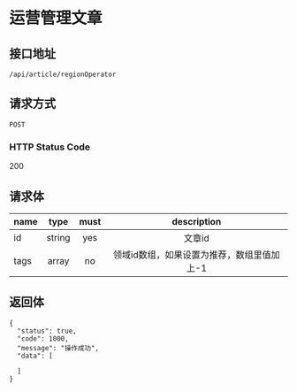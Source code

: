 # 运营管理文章

## 接口地址

`/api/article/regionOperator`

## 请求方式

`POST`

### HTTP Status Code

200

## 请求体

| name     | type     | must     | description |
|----------|:--------:|:--------:|:--------:|
| id   | string   | yes     | 文章id |
| tags   | array   | no     | 领域id数组，如果设置为推荐，数组里值加上-1 |



## 返回体

```json5
{
  "status": true,
  "code": 1000,
  "message": "操作成功",
  "data": [
    
  ]
}
``` 
